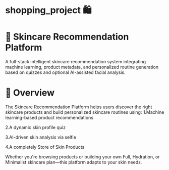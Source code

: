 # shopping_project 🛍
# 🧴 Skincare Recommendation Platform
A full-stack intelligent skincare recommendation system integrating machine learning, product metadata, and personalized routine generation based on quizzes and optional AI-assisted facial analysis.

# 🚀 Overview
The Skincare Recommendation Platform helps users discover the right skincare products and build personalized skincare routines using:
1.Machine learning-based product recommendations

2.A dynamic skin profile quiz

3.AI-driven skin analysis via selfie

4.A completely Store of Skin Products

Whether you're browsing products or building your own Full, Hydration, or Minimalist skincare plan—this platform adapts to your skin needs.
